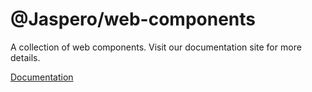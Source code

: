 # @Jaspero/web-components

A collection of web components. Visit our documentation site for more details.

[Documentation](jaspero.github.io/web-components/)